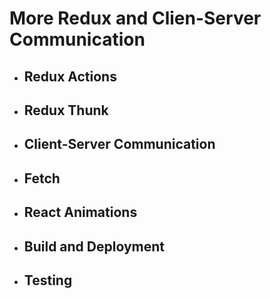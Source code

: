 # More Redux and Clien-Server Communication

- ## Redux Actions
- ## Redux Thunk
- ## Client-Server Communication
- ## Fetch
- ## React Animations
- ## Build and Deployment
- ## Testing
